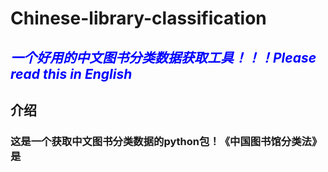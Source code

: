 # Chinese-library-classification
## <span style="color:blue;"><i> 一个好用的中文图书分类数据获取工具！！！Please read this in English </i></span>
## 介绍
### 这是一个获取中文图书分类数据的python包！《中国图书馆分类法》是
